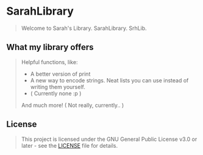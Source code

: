 # SarahLibrary
> Welcome to Sarah's Library. SarahLibrary. SrhLib.

## What my library offers

> Helpful functions, like:
> - A better version of print
> - A new way to encode strings.
> Neat lists you can use instead of writing them yourself.
> - ( Currently none :p )
>
> And much more! ( Not really, currently.. )

## License

> This project is licensed under the GNU General Public License v3.0 or later - see the [LICENSE](LICENSE) file for details.
